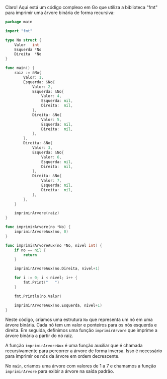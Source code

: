 Claro! Aqui está um código complexo em Go que utiliza a biblioteca "fmt" para imprimir uma árvore binária de forma recursiva:

```go
package main

import "fmt"

type No struct {
    Valor   int
    Esquerda *No
    Direita  *No
}

func main() {
    raiz := &No{
        Valor: 1,
        Esquerda: &No{
            Valor: 2,
            Esquerda: &No{
                Valor: 4,
                Esquerda: nil,
                Direita:  nil,
            },
            Direita: &No{
                Valor: 5,
                Esquerda: nil,
                Direita:  nil,
            },
        },
        Direita: &No{
            Valor: 3,
            Esquerda: &No{
                Valor: 6,
                Esquerda: nil,
                Direita:  nil,
            },
            Direita: &No{
                Valor: 7,
                Esquerda: nil,
                Direita:  nil,
            },
        },
    }

    imprimirArvore(raiz)
}

func imprimirArvore(no *No) {
    imprimirArvoreAux(no, 0)
}

func imprimirArvoreAux(no *No, nivel int) {
    if no == nil {
        return
    }

    imprimirArvoreAux(no.Direita, nivel+1)

    for i := 0; i < nivel; i++ {
        fmt.Print("   ")
    }

    fmt.Println(no.Valor)

    imprimirArvoreAux(no.Esquerda, nivel+1)
}
```

Neste código, criamos uma estrutura `No` que representa um nó em uma árvore binária. Cada nó tem um valor e ponteiros para os nós esquerda e direita. Em seguida, definimos uma função `imprimirArvore` que imprime a árvore binária a partir do nó raiz.

A função `imprimirArvoreAux` é uma função auxiliar que é chamada recursivamente para percorrer a árvore de forma inversa. Isso é necessário para imprimir os nós da árvore em ordem decrescente.

No `main`, criamos uma árvore com valores de 1 a 7 e chamamos a função `imprimirArvore` para exibir a árvore na saída padrão.